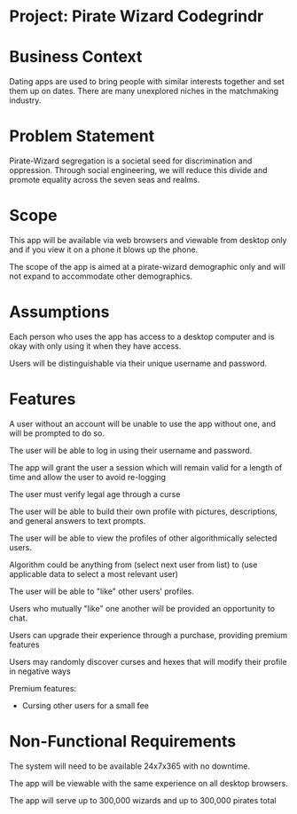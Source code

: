 # Project: Pirate Wizard Codegrindr

# Business Context

Dating apps are used to bring people with similar interests together and set them up on dates. There are many unexplored niches in the matchmaking industry.

# Problem Statement

Pirate-Wizard segregation is a societal seed for discrimination and oppression. Through social engineering, we will reduce this divide and promote equality across the seven seas and realms.

# Scope

This app will be available via web browsers and viewable from desktop only and if you view it on a phone it blows up the phone.

The scope of the app is aimed at a pirate-wizard demographic only and will not expand to accommodate other demographics.

# Assumptions 

Each person who uses the app has access to a desktop computer and is okay with only using it when they have access.

Users will be distinguishable via their unique username and password.

# Features

A user without an account will be unable to use the app without one, and will be prompted to do so.

The user will be able to log in using their username and password.

The app will grant the user a session which will remain valid for a length of time and allow the user to avoid re-logging

The user must verify legal age through a curse

The user will be able to build their own profile with pictures, descriptions, and general answers to text prompts.

The user will be able to view the profiles of other algorithmically selected users.

Algorithm could be anything from (select next user from list) to (use applicable data to select a most relevant user)

The user will be able to "like" other users' profiles.

Users who mutually "like" one another will be provided an opportunity to chat.

Users can upgrade their experience through a purchase, providing premium features

Users may randomly discover curses and hexes that will modify their profile in negative ways

Premium features:
- Cursing other users for a small fee

# Non-Functional Requirements

The system will need to be available 24x7x365 with no downtime. 

The app will be viewable with the same experience on all desktop browsers.

The app will serve up to 300,000 wizards and up to 300,000 pirates total
